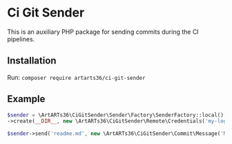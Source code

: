 # Ci Git Sender

This is an auxiliary PHP package for sending commits during the CI pipelines.

## Installation

Run: `composer require artarts36/ci-git-sender`

## Example

```php
$sender = \ArtARTs36\CiGitSender\Sender\Factory\SenderFactory::local()
->create(__DIR__, new \ArtARTs36\CiGitSender\Remote\Credentials('my-login', 'my-token'));

$sender->send('readme.md', new \ArtARTs36\CiGitSender\Commit\Message('My file to {$BRANCH}'));
```

